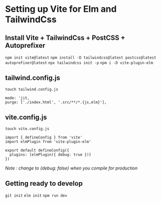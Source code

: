 # Setting up Vite for Elm and TailwindCss

## Install Vite + TailwindCss + PostCSS + Autoprefixer

`npm init vite@latest`
`npm install -D tailwindcss@latest postcss@latest autoprefixer@latest`
`npx tailwindcss init -p`
`npm i -D vite-plugin-elm`

## tailwind.config.js
`touch tailwind.config.js`

```
mode: 'jit,
purge: ['./index.html', '.src/**/*.{js,elm}'],
```

## vite.config.js
`touch vite.config.js`

```
import { defineConfig } from 'vite'
import elmPlugin from 'vite-plugin-elm'

export default defineConfig({
  plugins: [elmPlugin({ debug: true })]
})
```

*Note : change to {debug: false} when you compile for production*

## Getting ready to develop
`git init`
`elm init`
`npm run dev`

